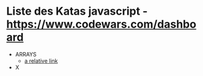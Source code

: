 # Liste des Katas javascript - https://www.codewars.com/dashboard

* ARRAYS
  * [a relative link](kata-js-sum-lowest-int.md)
* X
